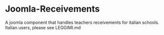 # Joomla-Receivements
A joomla component that handles teachers receivements for italian schools.
Italian users, please see LEGGIMI.md
